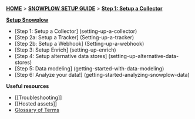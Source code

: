[**HOME**](Home) > [**SNOWPLOW SETUP GUIDE**](setting-up-snowplow) > [**Step 1: Setup a Collector**](setting-up-a-collector)  

[**Setup Snowplow**](Setting-up-Snowplow)  

- [Step 1: Setup a Collector] (setting-up-a-collector)
- [Step 2a: Setup a Tracker] (Setting-up-a-tracker)
- [Step 2b: Setup a Webhook] (Setting-up-a-webhook)
- [Step 3: Setup Enrich] (setting-up-enrich)
- [Step 4: Setup alternative data stores] (setting-up-alternative-data-stores)
- [Step 5: Data modeling] (getting-started-with-data-modeling)
- [Step 6: Analyze your data!] (getting-started-analyzing-snowplow-data)

**Useful resources**  

- [[Troubleshooting]]   
- [[Hosted assets]] 
- [Glossary of Terms](Glossary)
